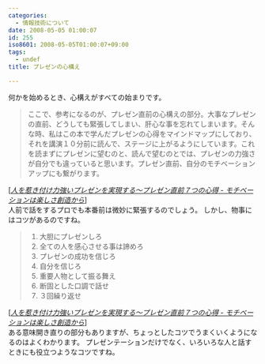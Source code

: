 ```yaml
---
categories:
  - 情報技術について
date: 2008-05-05 01:00:07
id: 255
iso8601: 2008-05-05T01:00:07+09:00
tags:
  - undef
title: プレゼンの心構え

---
```


何かを始めるとき、心構えがすべての始まりです。
<blockquote cite="http://d.hatena.ne.jp/favre21/20080313" title="Source: 人を惹き付け力強いプレゼンを実現する～プレゼン直前７つの心得 - モチベーションは楽しさ創造から; Accessed Date: 5/5/2008" class="blockquote"><p>ここで、参考になるのが、プレゼン直前の心構えの部分。大事なプレゼンの直前、どうしても緊張してしまい、肝心な事を忘れてしまいます。そんな時、私はこの本で学んだプレゼンの心得をマインドマップにしており、それを講演１０分前に読んで、ステージに上がるようにしています。これを読まずにプレゼンに望むのと、読んで望むのとでは、プレゼンの力強さが自分でも違っていると思います。プレゼン直前、自分のモチベーションアップにも繋がります。</p></blockquote><div class="cite"> [<cite><a href="http://d.hatena.ne.jp/favre21/20080313">人を惹き付け力強いプレゼンを実現する～プレゼン直前７つの心得 - モチベーションは楽しさ創造から</a></cite>] </div>
人前で話をするプロでも本番前は微妙に緊張するのでしょう。
しかし、物事にはコツがあるのですね。
<blockquote cite="http://d.hatena.ne.jp/favre21/20080313" title="Source: 人を惹き付け力強いプレゼンを実現する～プレゼン直前７つの心得 - モチベーションは楽しさ創造から; Accessed Date: 5/4/2008" class="blockquote">
<ol>
<li>大胆にプレゼンしろ</li>
<li>全ての人を感心させる事は諦めろ</li>
<li>プレゼンの成功を信じろ</li>
<li>自分を信じろ</li>
<li>重要人物として振る舞え</li>
<li>断固とした口調で話せ</li>
<li>３回繰り返せ</li>
</ol></blockquote><div class="cite"> [<cite><a href="http://d.hatena.ne.jp/favre21/20080313">人を惹き付け力強いプレゼンを実現する～プレゼン直前７つの心得 - モチベーションは楽しさ創造から</a></cite>] </div>
ある意味開き直りの部分もありますが、ちょっとしたコツでうまくいくようになるのはよくわかります。
プレゼンテーションだけでなく、いろいろな人と話すときにも役立つようなコツですね。
    	